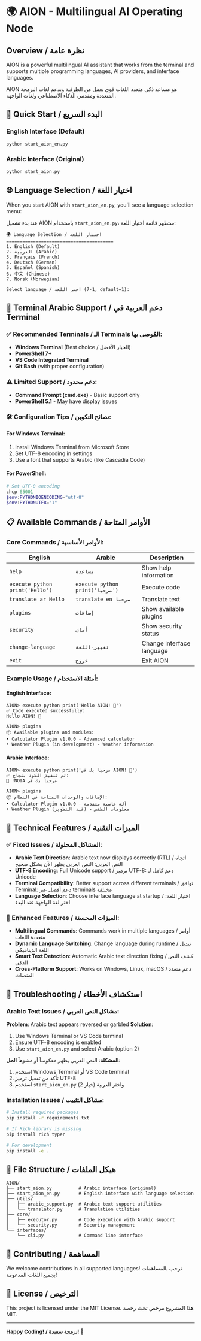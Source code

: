 # 🌍 AION - Multilingual AI Operating Node

## Overview / نظرة عامة

AION is a powerful multilingual AI assistant that works from the terminal and supports multiple programming languages, AI providers, and interface languages.

AION هو مساعد ذكي متعدد اللغات قوي يعمل من الطرفية ويدعم لغات البرمجة المتعددة ومقدمي الذكاء الاصطناعي ولغات الواجهة.

## 🚀 Quick Start / البدء السريع

### English Interface (Default)
```bash
python start_aion_en.py
```

### Arabic Interface (Original)
```bash
python start_aion.py
```

## 🌐 Language Selection / اختيار اللغة

When you start AION with `start_aion_en.py`, you'll see a language selection menu:

عند بدء تشغيل AION باستخدام `start_aion_en.py`، ستظهر قائمة اختيار اللغة:

```
🌍 Language Selection / اختيار اللغة
========================================
1. English (Default)
2. العربية (Arabic)
3. Français (French)
4. Deutsch (German)
5. Español (Spanish)
6. 中文 (Chinese)
7. Norsk (Norwegian)

Select language / اختر اللغة (1-7, default=1):
```

## 🔧 Terminal Arabic Support / دعم العربية في Terminal

### ✅ Recommended Terminals / الـ Terminals المُوصى بها:
- **Windows Terminal** (Best choice / الخيار الأفضل)
- **PowerShell 7+**
- **VS Code Integrated Terminal**
- **Git Bash** (with proper configuration)

### ⚠️ Limited Support / دعم محدود:
- **Command Prompt (cmd.exe)** - Basic support only
- **PowerShell 5.1** - May have display issues

### 🛠️ Configuration Tips / نصائح التكوين:

#### For Windows Terminal:
1. Install Windows Terminal from Microsoft Store
2. Set UTF-8 encoding in settings
3. Use a font that supports Arabic (like Cascadia Code)

#### For PowerShell:
```powershell
# Set UTF-8 encoding
chcp 65001
$env:PYTHONIOENCODING="utf-8"
$env:PYTHONUTF8="1"
```

## 📋 Available Commands / الأوامر المتاحة

### Core Commands / الأوامر الأساسية:

| English | Arabic | Description |
|---------|--------|-------------|
| `help` | `مساعدة` | Show help information |
| `execute python print('Hello')` | `execute python print('مرحبا')` | Execute code |
| `translate ar Hello` | `translate en مرحبا` | Translate text |
| `plugins` | `إضافات` | Show available plugins |
| `security` | `أمان` | Show security status |
| `change-language` | `تغيير-اللغة` | Change interface language |
| `exit` | `خروج` | Exit AION |

### Example Usage / أمثلة الاستخدام:

#### English Interface:
```
AION> execute python print('Hello AION! 🚀')
✅ Code executed successfully:
Hello AION! 🚀

AION> plugins
📦 Available plugins and modules:
• Calculator Plugin v1.0.0 - Advanced calculator
• Weather Plugin (in development) - Weather information
```

#### Arabic Interface:
```
AION> execute python print('مرحباً بك في AION! 🚀')
✅ تم تنفيذ الكود بنجاح:
‮مرحباً بك في AION! 🚀‬

AION> plugins
📦 الإضافات والوحدات المتاحة في النظام:
• Calculator Plugin v1.0.0 - آلة حاسبة متقدمة
• Weather Plugin (قيد التطوير) - معلومات الطقس
```

## 🔧 Technical Features / الميزات التقنية

### ✅ Fixed Issues / المشاكل المحلولة:
- **Arabic Text Direction**: Arabic text now displays correctly (RTL) / اتجاه النص العربي: النص العربي يظهر الآن بشكل صحيح
- **UTF-8 Encoding**: Full Unicode support / ترميز UTF-8: دعم كامل لـ Unicode
- **Terminal Compatibility**: Better support across different terminals / توافق Terminal: دعم أفضل عبر terminals مختلفة
- **Language Selection**: Choose interface language at startup / اختيار اللغة: اختر لغة الواجهة عند البدء

### 🚀 Enhanced Features / الميزات المحسنة:
- **Multilingual Commands**: Commands work in multiple languages / أوامر متعددة اللغات
- **Dynamic Language Switching**: Change language during runtime / تبديل اللغة الديناميكي
- **Smart Text Detection**: Automatic Arabic text direction fixing / كشف النص الذكي
- **Cross-Platform Support**: Works on Windows, Linux, macOS / دعم متعدد المنصات

## 🐛 Troubleshooting / استكشاف الأخطاء

### Arabic Text Issues / مشاكل النص العربي:

**Problem**: Arabic text appears reversed or garbled
**Solution**: 
1. Use Windows Terminal or VS Code terminal
2. Ensure UTF-8 encoding is enabled
3. Use `start_aion_en.py` and select Arabic (option 2)

**المشكلة**: النص العربي يظهر معكوساً أو مشوهاً
**الحل**:
1. استخدم Windows Terminal أو VS Code terminal
2. تأكد من تفعيل ترميز UTF-8
3. استخدم `start_aion_en.py` واختر العربية (خيار 2)

### Installation Issues / مشاكل التثبيت:

```bash
# Install required packages
pip install -r requirements.txt

# If Rich library is missing
pip install rich typer

# For development
pip install -e .
```

## 📁 File Structure / هيكل الملفات

```
AION/
├── start_aion.py          # Arabic interface (original)
├── start_aion_en.py       # English interface with language selection
├── utils/
│   ├── arabic_support.py  # Arabic text support utilities
│   └── translator.py      # Translation utilities
├── core/
│   ├── executor.py        # Code execution with Arabic support
│   └── security.py        # Security management
└── interfaces/
    └── cli.py             # Command line interface
```

## 🤝 Contributing / المساهمة

We welcome contributions in all supported languages!
نرحب بالمساهمات بجميع اللغات المدعومة!

## 📄 License / الترخيص

This project is licensed under the MIT License.
هذا المشروع مرخص تحت رخصة MIT.

---

**Happy Coding! / برمجة سعيدة! 🚀**
